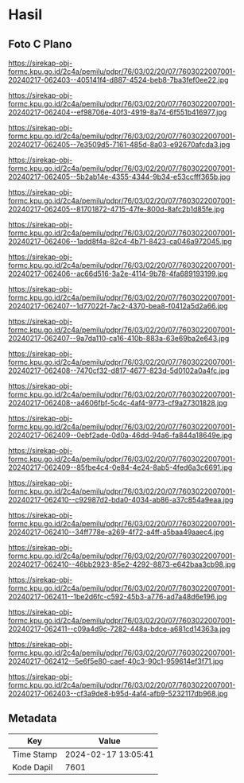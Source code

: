 # Hasil

## Foto C Plano

https://sirekap-obj-formc.kpu.go.id/2c4a/pemilu/pdpr/76/03/02/20/07/7603022007001-20240217-062403--405141f4-d887-4524-beb8-7ba3fef0ee22.jpg

https://sirekap-obj-formc.kpu.go.id/2c4a/pemilu/pdpr/76/03/02/20/07/7603022007001-20240217-062404--ef98706e-40f3-4919-8a74-6f551b416977.jpg

https://sirekap-obj-formc.kpu.go.id/2c4a/pemilu/pdpr/76/03/02/20/07/7603022007001-20240217-062405--7e3509d5-7161-485d-8a03-e92670afcda3.jpg

https://sirekap-obj-formc.kpu.go.id/2c4a/pemilu/pdpr/76/03/02/20/07/7603022007001-20240217-062405--5b2ab14e-4355-4344-9b34-e53ccfff365b.jpg

https://sirekap-obj-formc.kpu.go.id/2c4a/pemilu/pdpr/76/03/02/20/07/7603022007001-20240217-062405--81701872-4715-47fe-800d-8afc2b1d85fe.jpg

https://sirekap-obj-formc.kpu.go.id/2c4a/pemilu/pdpr/76/03/02/20/07/7603022007001-20240217-062406--1add8f4a-82c4-4b71-8423-ca046a972045.jpg

https://sirekap-obj-formc.kpu.go.id/2c4a/pemilu/pdpr/76/03/02/20/07/7603022007001-20240217-062406--ac66d516-3a2e-4114-9b78-4fa689193199.jpg

https://sirekap-obj-formc.kpu.go.id/2c4a/pemilu/pdpr/76/03/02/20/07/7603022007001-20240217-062407--1d77022f-7ac2-4370-bea8-f0412a5d2a66.jpg

https://sirekap-obj-formc.kpu.go.id/2c4a/pemilu/pdpr/76/03/02/20/07/7603022007001-20240217-062407--9a7da110-ca16-410b-883a-63e69ba2e643.jpg

https://sirekap-obj-formc.kpu.go.id/2c4a/pemilu/pdpr/76/03/02/20/07/7603022007001-20240217-062408--7470cf32-d817-4677-823d-5d0102a0a4fc.jpg

https://sirekap-obj-formc.kpu.go.id/2c4a/pemilu/pdpr/76/03/02/20/07/7603022007001-20240217-062408--a4606fbf-5c4c-4af4-9773-cf9a27301828.jpg

https://sirekap-obj-formc.kpu.go.id/2c4a/pemilu/pdpr/76/03/02/20/07/7603022007001-20240217-062409--0ebf2ade-0d0a-46dd-94a6-fa844a18649e.jpg

https://sirekap-obj-formc.kpu.go.id/2c4a/pemilu/pdpr/76/03/02/20/07/7603022007001-20240217-062409--85fbe4c4-0e84-4e24-8ab5-4fed6a3c6691.jpg

https://sirekap-obj-formc.kpu.go.id/2c4a/pemilu/pdpr/76/03/02/20/07/7603022007001-20240217-062410--c92987d2-bda0-4034-ab86-a37c854a9eaa.jpg

https://sirekap-obj-formc.kpu.go.id/2c4a/pemilu/pdpr/76/03/02/20/07/7603022007001-20240217-062410--34ff778e-a269-4f72-a4ff-a5baa49aaec4.jpg

https://sirekap-obj-formc.kpu.go.id/2c4a/pemilu/pdpr/76/03/02/20/07/7603022007001-20240217-062410--46bb2923-85e2-4292-8873-e642baa3cb98.jpg

https://sirekap-obj-formc.kpu.go.id/2c4a/pemilu/pdpr/76/03/02/20/07/7603022007001-20240217-062411--1be2d6fc-c592-45b3-a776-ad7a48d6e196.jpg

https://sirekap-obj-formc.kpu.go.id/2c4a/pemilu/pdpr/76/03/02/20/07/7603022007001-20240217-062411--c09a4d9c-7282-448a-bdce-a681cd14363a.jpg

https://sirekap-obj-formc.kpu.go.id/2c4a/pemilu/pdpr/76/03/02/20/07/7603022007001-20240217-062412--5e6f5e80-caef-40c3-90c1-959614ef3f71.jpg

https://sirekap-obj-formc.kpu.go.id/2c4a/pemilu/pdpr/76/03/02/20/07/7603022007001-20240217-062403--cf3a9de8-b95d-4af4-afb9-5232117db968.jpg


## Metadata

| Key        | Value               |
| ---------- | ------------------- |
| Time Stamp | 2024-02-17 13:05:41 |
| Kode Dapil | 7601                |



